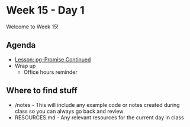 # Week 15 - Day 1

Welcome to Week 15!

## Agenda


- [Lesson: pg-Promise Continued](https://learn.digitalcrafts.com/flex/lessons/databases/pg-promise/)
- Wrap up
  - Office hours reminder

## Where to find stuff
- /notes - This will include any example code or notes created during class so you can always go back and review
- RESOURCES.md - Any relevant resources for the current day in class

